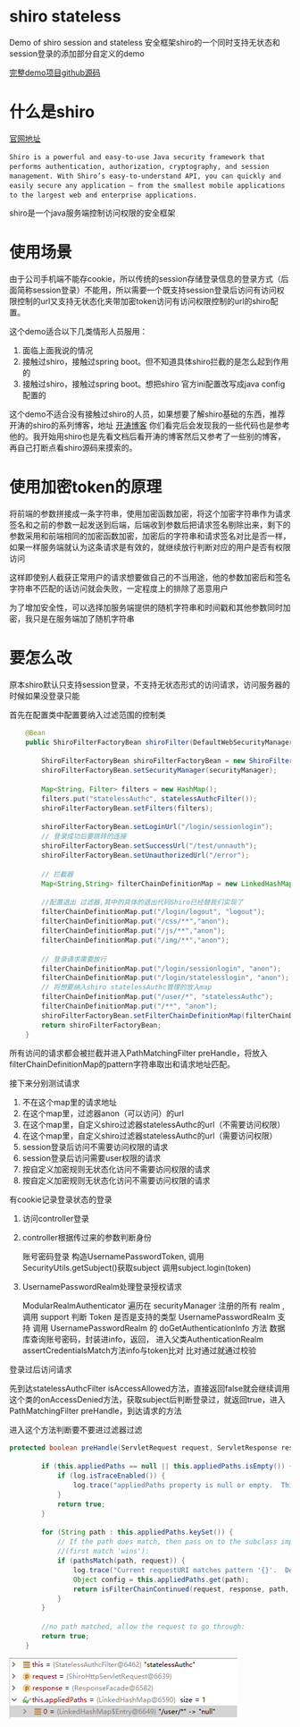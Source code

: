 # shiro stateless
Demo of shiro session and stateless
安全框架shiro的一个同时支持无状态和session登录的添加部分自定义的demo

[完整demo项目github源码](https://github.com/t4Wang/shirostateless)

# 什么是shiro

 [官网地址](https://shiro.apache.org/)

`Shiro is a powerful and easy-to-use Java security framework that performs authentication, authorization, cryptography, and session management. With Shiro’s easy-to-understand API, you can quickly and easily secure any application – from the smallest mobile applications to the largest web and enterprise applications.`

shiro是一个java服务端控制访问权限的安全框架

# 使用场景
由于公司手机端不能存cookie，所以传统的session存储登录信息的登录方式（后面简称session登录）不能用，所以需要一个既支持session登录后访问有访问权限控制的url又支持无状态化夹带加密token访问有访问权限控制的url的shiro配置。

这个demo适合以下几类情形人员服用：

1. 面临上面我说的情况
2. 接触过shiro，接触过spring boot。但不知道具体shiro拦截的是怎么起到作用的
3. 接触过shiro，接触过spring boot。想把shiro 官方ini配置改写成java config配置的

这个demo不适合没有接触过shiro的人员，如果想要了解shiro基础的东西，推荐开涛的shiro的系列博客，地址
[开涛博客](https://jinnianshilongnian.iteye.com/blog/2018398) 你们看完后会发现我的一些代码也是参考他的。我开始用shiro也是先看文档后看开涛的博客然后又参考了一些别的博客，再自己打断点看shiro源码来摸索的。

# 使用加密token的原理

将前端的参数拼接成一条字符串，使用加密函数加密，将这个加密字符串作为请求签名和之前的参数一起发送到后端，后端收到参数后把请求签名剔除出来，剩下的参数采用和前端相同的加密函数加密，加密后的字符串和请求签名对比是否一样，如果一样服务端就认为这条请求是有效的，就继续放行判断对应的用户是否有权限访问

这样即使别人截获正常用户的请求想要做自己的不当用途，他的参数加密后和签名字符串不匹配的话访问就会失败，一定程度上的排除了恶意用户

为了增加安全性，可以选择加服务端提供的随机字符串和时间戳和其他参数同时加密，我只是在服务端加了随机字符串


# 要怎么改

原本shiro默认只支持session登录，不支持无状态形式的访问请求，访问服务器的时候如果没登录只能

首先在配置类中配置要纳入过滤范围的控制类
```java
    @Bean
    public ShiroFilterFactoryBean shiroFilter(DefaultWebSecurityManager securityManager) {

        ShiroFilterFactoryBean shiroFilterFactoryBean = new ShiroFilterFactoryBean();
        shiroFilterFactoryBean.setSecurityManager(securityManager);

        Map<String, Filter> filters = new HashMap();
        filters.put("statelessAuthc", statelessAuthcFilter());
        shiroFilterFactoryBean.setFilters(filters);

        shiroFilterFactoryBean.setLoginUrl("/login/sessionlogin");
        // 登录成功后要跳转的连接
        shiroFilterFactoryBean.setSuccessUrl("/test/unnauth");
        shiroFilterFactoryBean.setUnauthorizedUrl("/error");

        // 拦截器
        Map<String,String> filterChainDefinitionMap = new LinkedHashMap<>();

        //配置退出 过滤器,其中的具体的退出代码Shiro已经替我们实现了
        filterChainDefinitionMap.put("/login/logout", "logout");
        filterChainDefinitionMap.put("/css/**","anon");
        filterChainDefinitionMap.put("/js/**","anon");
        filterChainDefinitionMap.put("/img/**","anon");

        // 登录请求需要放行
        filterChainDefinitionMap.put("/login/sessionlogin", "anon");
        filterChainDefinitionMap.put("/login/statelesslogin", "anon");
        // 将想要纳入shiro statelessAuthc管理的放入map
        filterChainDefinitionMap.put("/user/*", "statelessAuthc");
        filterChainDefinitionMap.put("/**", "anon");
        shiroFilterFactoryBean.setFilterChainDefinitionMap(filterChainDefinitionMap);
        return shiroFilterFactoryBean;
    }
```
所有访问的请求都会被拦截并进入PathMatchingFilter preHandle，将放入filterChainDefinitionMap的pattern字符串取出和请求地址匹配。

接下来分别测试请求
1. 不在这个map里的请求地址
2. 在这个map里，过滤器anon（可以访问）的url
3. 在这个map里，自定义shiro过滤器statelessAuthc的url（不需要访问权限）
4. 在这个map里，自定义shiro过滤器statelessAuthc的url（需要访问权限）
5. session登录后访问不需要访问权限的请求
6. session登录后访问需要user权限的请求
7. 按自定义加密规则无状态化访问不需要访问权限的请求
8. 按自定义加密规则无状态化访问不需要访问权限的请求


有cookie记录登录状态的登录

1. 访问controller登录

2. controller根据传过来的参数判断身份

    账号密码登录
    构造UsernamePasswordToken,
    调用SecurityUtils.getSubject()获取subject
    调用subject.login(token)

3. UsernamePasswordRealm处理登录授权请求

    ModularRealmAuthenticator 遍历在 securityManager 注册的所有 realm ,调用 support 判断 Token 是否是支持的类型
    UsernamePasswordRealm 支持
    调用 UsernamePasswordRealm 的 doGetAuthenticationInfo 方法
    数据库查询账号密码，封装进info，返回，
    进入父类AuthenticationRealm assertCredentialsMatch方法info与token比对
    比对通过就通过校验

登录过后访问请求

先到达statelessAuthcFilter isAccessAllowed方法，直接返回false就会继续调用这个类的onAccessDenied方法，获取subject后判断登录过，就返回true，进入PathMatchingFilter preHandle，到达请求的方法

进入这个方法判断要不要进过滤器过滤
```java
protected boolean preHandle(ServletRequest request, ServletResponse response) throws Exception {

        if (this.appliedPaths == null || this.appliedPaths.isEmpty()) {
            if (log.isTraceEnabled()) {
                log.trace("appliedPaths property is null or empty.  This Filter will passthrough immediately.");
            }
            return true;
        }

        for (String path : this.appliedPaths.keySet()) {
            // If the path does match, then pass on to the subclass implementation for specific checks
            //(first match 'wins'):
            if (pathsMatch(path, request)) {
                log.trace("Current requestURI matches pattern '{}'.  Determining filter chain execution...", path);
                Object config = this.appliedPaths.get(path);
                return isFilterChainContinued(request, response, path, config);
            }
        }

        //no path matched, allow the request to go through:
        return true;
    }
```

![this.appliedPaths](readme/shiro5.png)
